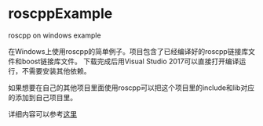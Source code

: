 # roscppExample
roscpp on windows example

在Windows上使用roscpp的简单例子。项目包含了已经编译好的roscpp链接库文件和boost链接库文件。
下载完成后用Visual Studio 2017可以直接打开编译运行，不需要安装其他依赖。

如果想要在自己的其他项目里面使用roscpp可以把这个项目里的include和lib对应的添加到自己项目里。

详细内容可以参考[这里](https://community.bwbot.org/topic/674)


